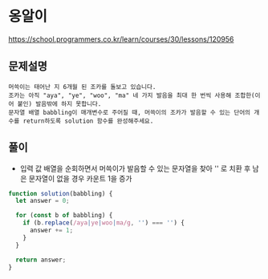 # 옹알이

https://school.programmers.co.kr/learn/courses/30/lessons/120956

## 문제설명

```
머쓱이는 태어난 지 6개월 된 조카를 돌보고 있습니다.
조카는 아직 "aya", "ye", "woo", "ma" 네 가지 발음을 최대 한 번씩 사용해 조합한(이어 붙인) 발음밖에 하지 못합니다.
문자열 배열 babbling이 매개변수로 주어질 때, 머쓱이의 조카가 발음할 수 있는 단어의 개수를 return하도록 solution 함수를 완성해주세요.
```

## 풀이

- 입력 값 배열을 순회하면서 머쓱이가 발음할 수 있는 문자열을 찾아 '' 로 치환 후 남은 문자열이 없을 경우 카운트 1을 증가

```javascript
function solution(babbling) {
  let answer = 0;

  for (const b of babbling) {
    if (b.replace(/aya|ye|woo|ma/g, '') === '') {
      answer += 1;
    }
  }

  return answer;
}
```
